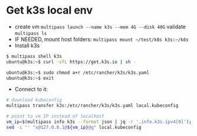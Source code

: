 # Get k3s local env
- create vm `multipass launch --name k3s --mem 4G --disk 40G`
    validate `multipass ls`
- IF NEEDED, mount host folders: `multipass mount ~/test/k8s k3s:~/k8s`
- Install k3s
```sh
$ multipass shell k3s
ubuntu@k3s:~$ curl -sfL https://get.k3s.io | sh -

ubuntu@k3s:~$ sudo chmod a+r /etc/rancher/k3s/k3s.yaml
ubuntu@k3s:~$ exit
```
- Connect to it:

```sh
# download kubeconfig
multipass transfer k3s:/etc/rancher/k3s/k3s.yaml local.kubeconfig

# point to vm IP instead of localhost
vm_ip=$(multipass info k3s --format json | jq -r '.info.k3s.ipv4[0]');
sed -i '' "s@127.0.0.1@${vm_ip}@g" local.kubeconfig
```
